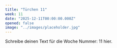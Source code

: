 ```yaml
---
title: "Türchen 11"
week: 11
date: "2025-12-11T00:00:00.000Z"
opened: false
image: "../images/placeholder.jpg"
---
```


Schreibe deinen Text für die Woche Nummer: 11 hier.
